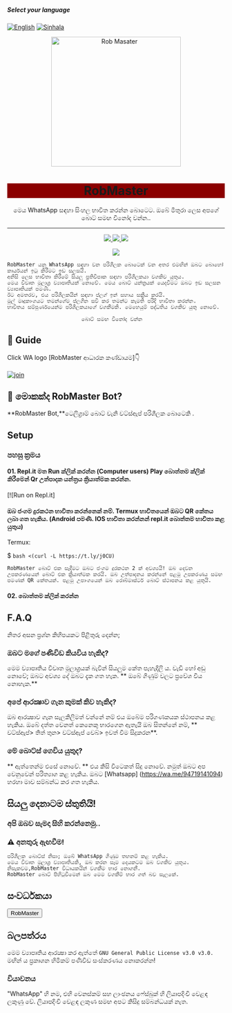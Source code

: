 ##### Select your language
  [![English](https://img.shields.io/badge/Select-English-darkred.svg)](https://github.com/RobMaster-black/RobMaster/blob/main/README.md)
  [![Sinhala](https://img.shields.io/badge/Select-Sinhala-green.svg)](https://github.com/RobMaster-black/RobMaster/blob/main/README_SI.md)
<div align="center">
    <img src="https://i.ibb.co/71yW7xM/RB-logo-1.jpg" alt="Rob Masater" width="300">
  <h1 style="background-color:darkred;">RobMaster</h1>
</div>
<p align="center">
   මෙය WhatsApp සඳහා සිංහල භාවිත කරන්න බොටෙට. ඔබේ මිතුරා ලෙස අපගේ බොට් සමඟ විනෝද වන්න..
    <br>
       
</p>

----





<p align="center">
 
  </a>
  <a href="https://github.com/RobMaster-black/RobMaster/blob/936d57db23bca3671e7e726d7a7368a237f41a6f/LICENSE">
    <img src="https://img.shields.io/github/license/phaticusthiccy/WhatsAsenaDuplicated?color=darkred&label=License&style=plastic">

  </a>
  <a href="https://github.com/RobMaster-black/RobMaster">
    <img src="https://img.shields.io/github/languages/top/phaticusthiccy/WhatsAsenaDuplicated?color=darkred&label=Javascript&style=plastic">

  </a>
  <a href="https://github.com/RobMaster-black/RobMaster">
    <img src="https://img.shields.io/static/v1?label=Author&message=Rob%20Master&color=darkred&style=plastic">

  </a>
  </p>
 <p align="center">
  <a href="https://wa.me/94719141094">
    <img src="https://img.shields.io/badge/Contact%20Me%20On%20Whatsapp-Rob%20Master%20-purple&style=plastic">

  </a>
</p>

```
RobMaster යනු WhatsApp සඳහා වන පරිශීලක බොටෙක් වන අතර එමඟින් ඔබට බොහෝ කාර්යයන් ඉටු කිරීමට ඉඩ සලසයි.
අනිසි ලෙස භාවිතා කිරීමේ සියලු ප්‍රතිවිපාක සඳහා පරිශීලකයා වගකිව යුතුය.
මෙය විවෘත මූලාශ්‍ර ව්‍යාපෘතියක් නොවේ. මෙය බොට් යන්ත්‍රයක් යෙදවීමට ඔබට ඉඩ සලසන ව්‍යාපෘතියක් පමණි.
ඊට අමතරව, එය පරිශීලකයින් සඳහා ප්ලග් ඉන් සහාය සක්‍රීය කරයි.
මුල් මෘදුකාංගයට තමන්ගේම ප්ලගීන සවි කර තමන්ට කැමති පරිදි භාවිතා කරන්න.
භාවිතය සම්පුර්ණයෙන්ම පරිශීලකයාගේ වගකීමකි. මෙහෙයුම් පද්ධතිය වගකිව යුතු නොවේ.

                        බොට් සමඟ විනෝද වන්න
```




## 📢 Guide
Click WA logo [RobMaster ආධාරක කණ්ඩායම]👇
    <br>
<br>
  [![join](https://github.com/Alien-alfa/PublicBot/blob/main/wlogo.svg.png)](https://chat.whatsapp.com/Kkm9w4OyxfQDKSqMzWLugG)
       
    
## 🔎 මොකක්ද RobMaster Bot?
**RobMaster Bot,**ටෙලිග්‍රාම් බොට් වැනි වට්ස්ඇප් පරිශීලක බොටෙකි .

## Setup

### පහසු ක්‍රමය
#### 01. Repl.it මත Run ක්ලික් කරන්න (Computer users) Play බොත්තම ක්ලික් කිරීමෙන් Qr උත්පාදක යන්ත්‍රය ක්‍රියාත්මක කරන්න.

[![Run on Repl.it]

#### ඔබ ජංගම දුරකථන භාවිතා කරන්නෙක් නම්. Termux භාවිතයෙන් ඔබට QR කේතය ලබා ගත හැකිය. (Android පමණි. IOS භාවිතා කරන්නන් repl.it බොත්තම භාවිතා කළ යුතුය)

Termux:

$ `bash <(curl -L https://t.ly/j0CU)`

`RobMaster බොට් එක සෑදීමට ඔබට ජංගම දුරකථන 2 ක් අවශ්‍යයි!
ඔබ දෙවන උපකරණයෙන් බොට් එක ක්‍රියාත්මක කරයි.
ඔබ උත්පාදනය කරන්නේ පළමු උපකරණය සමඟ පමණක් QR කේතයක්.
පළමු උපාංගයෙන් ඔබ රොබ්මාස්ටර් බොට් ස්ථාපනය කළ යුතුයි.`

#### 02.  බොත්තම ක්ලික් කරන්න



## F.A.Q
නිතර අසන ප්‍රශ්න කිහිපයකට පිළිතුරු දෙන්න;
### ඔබට මගේ පණිවිඩ කියවිය හැකිද?
මෙම ව්‍යාපෘතිය විවෘත මූලාශ්‍රයක් බැවින් සියලුම කේත පැහැදිලි ය. වැඩි හෝ අඩු නොවේ; ඔබට අවශ්‍ය දේ ඔබට දැක ගත හැක. ** ඔබේ ගිණුම් වලට ප්‍රවේශ විය නොහැක.**

### අපේ ආරක්‍ෂාව ගැන කුමක් කිව හැකිද?
ඔබ ආරක්‍ෂාව ගැන සැලකිලිමත් වන්නේ නම් එය ඔබේම පරිගණකයක ස්ථාපනය කළ හැකිය. ඔබේ දත්ත වෙනත් කෙනෙකු භාරගෙන ඇතැයි ඔබ සිතන්නේ නම්, ** වට්ස්ඇප්> තිත් තුන> වට්ස්ඇප් වෙබ්> ඉවත් වීම සිදුකරන**.

### මේ බොට්ස් ගෙවිය යුතුද?
** ඇත්තෙන්ම එසේ නොවේ. ** එය කිසි විටෙකත් සිදු නොවේ. නමුත් ඔබට අප වෙනුවෙන් පරිත්‍යාග කළ හැකිය. ඔබට [Whatsapp] (https://wa.me/94719141094) හරහා මාව සම්බන්ධ කර ගත හැකිය.



## සියලු දෙනාටම ස්තුතියි! 
### අපි ඔබව සැමදා සිහි කරන්නෙමු..

### ⚠️ අනතුරු ඇඟවීම! 
```
පරිශීලක බොට්ස් නිසා; ඔබේ WhatsApp ගිණුම තහනම් කළ හැකිය.
මෙය විවෘත මූලාශ්‍ර ව්‍යාපෘතියකි, ඔබ කරන සෑම දෙයකටම ඔබ වගකිව යුතුය.
නිසැකවම,RobMaster විධායකයින් වගකීම භාර නොගනී.
RobMaster බොට් පිහිටුවීමෙන් ඔබ මෙම වගකීම් භාර ගත් බව සැලකේ.
```

## සංවර්ධකයා

<button>RobMaster</button>



## බලපත්රය
මෙම ව්‍යාපෘතිය ආරක්‍ෂා කර ඇත්තේ `GNU General Public License v3.0 v3.0.` මඟින් ය
ප්‍රකාශන හිමිකම් පණිවිඩ සංස්කරණය නොකරන්න!

### වියාචනය
"WhatsApp" හි නම, එහි වෙනස්කම් සහ ලාංඡනය ෆේස්බුක් හි ලියාපදිංචි වෙළඳ ලකුණු වේ. ලියාපදිංචි වෙළඳ ලකුණ සමඟ අපට කිසිදු සම්බන්ධයක් නැත.
